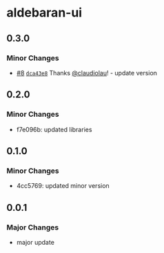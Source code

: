 # aldebaran-ui

## 0.3.0

### Minor Changes

- [#8](https://github.com/claudiolau/aldebaran-ui/pull/8) [`dca43e8`](https://github.com/claudiolau/aldebaran-ui/commit/dca43e88c16f9124d7c43168306542fd2b6b9e6a) Thanks [@claudiolau](https://github.com/claudiolau)! - update version

## 0.2.0

### Minor Changes

- f7e096b: updated libraries

## 0.1.0

### Minor Changes

- 4cc5769: updated minor version

## 0.0.1

### Major Changes

- major update
